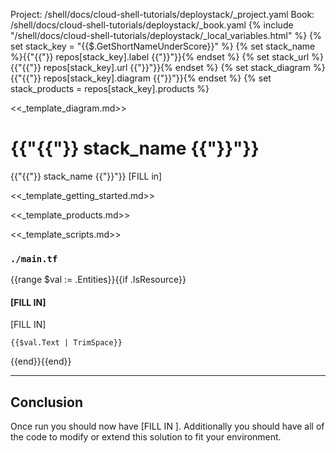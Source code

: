 Project: /shell/docs/cloud-shell-tutorials/deploystack/_project.yaml
Book: /shell/docs/cloud-shell-tutorials/deploystack/_book.yaml
{% include "/shell/docs/cloud-shell-tutorials/deploystack/_local_variables.html" %}
{% set stack_key = "{{$.GetShortNameUnderScore}}" %}
{% set stack_name %}{{"{{"}} repos[stack_key].label {{"}}"}}{% endset %}
{% set stack_url %}{{"{{"}} repos[stack_key].url {{"}}"}}{% endset %}
{% set stack_diagram %}{{"{{"}} repos[stack_key].diagram {{"}}"}}{% endset %}
{% set stack_products = repos[stack_key].products  %}

<!-- TODO: Review, place iun the right spot and remove from file -->
<!-- 
 "{{$.GetShortNameUnderScore}}": {
      "url": "{{$.GitRepo | ToLower }}", 
      "label": "{{.DeployStack.Title | ToLower |  Title }}",
      "diagram" : "arch-{{$.GetShortName}}.svg",
      "products" : [{{range $val := .Products}}"{{$val.GetShortNameUnderScore}}",{{end}}]
  },

 -->

<<_template_diagram.md>>

<!-- TODO: FILL IN -->
# {{"{{"}} stack_name {{"}}"}}
{{"{{"}} stack_name {{"}}"}} [FILL in]

<<_template_getting_started.md>>

<<_template_products.md>>

<<_template_scripts.md>>

### `./main.tf`


{{range $val := .Entities}}{{if .IsResource}}
<!-- TODO: FILL IN -->
#### [FILL IN]
[FILL IN]

``` hcl
{{$val.Text | TrimSpace}}
```
{{end}}{{end}}

<hr class="full-width">

## Conclusion
<!-- TODO: FILL IN -->
Once run you should now have [FILL IN ]. Additionally you should have all of the code to modify or extend this solution to fit your environment.
